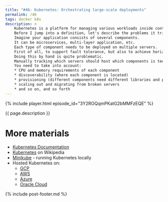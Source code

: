 ```yaml
---
title: "#46: Kubernetes: Orchestrating large-scale deployments"
permalink: /46
tags: docker k8s
description: >
    Kubernetes is a platform for managing various workloads inside containers.
    Before I jump into a definition, let's describe the problems it tries to solve.
    Imagine your application consists of several components.
    It can be microservices, multi-layer application, etc.
    Each type of component needs to be deployed on multiple servers.
    First of all, to support fault tolerance, but also to achieve horizontal scaling.
    Doing this by hand is quite problematic.
    Manually tracking which servers should host which components is tedious and error-prone.
    You need to take into account:
    * CPU and memory requirements of each component
    * discoverability (where each component is located)
    * provisioning (different components need different libraries and packages)
    * scaling out and migrating from broken servers
    * and so on, and so forth
---
```


{% include player.html episode_id="3Y2ROQqmPKatG2bMMFzEQE" %}

{{ page.description }}

<!--
This sound like too much work!
All you want is to deploy a backend, a message queue and a database with some redundancy.
The first stop to tackle this chaos is containerizing everything.
You may use Docker for that, but Kubernetes supports other container technologies these days.
Once you have containers everywhere, Kubernetes can take care of the rest.
Of course, after you write a ton of YAML configuration.
This configuration describes your system's desired state.

* How many instances of each container you need?
* What are their CPU and memory requirements?
* Do they need any storage?

Technically, the tiniest unit of deployment in Kubernetes is a pod.
A Pod is one or more containers running closely together on the same host.
One container per pod is fine.

OK, once you've defined the desired deployment, you let Kubernetes do the hard work.
It looks at your available hosts and tries to schedule pods among them.
It makes sure that pods are evenly distributed and have sufficient resources.
It also does some DNS magic so that pods can see each other.
Finally, Kubernetes constantly watches over each pod.
If something bad happens with any pod, it's restarted automatically.

Moreover, you can define metrics that drive auto-scaling.
For example, high CPU utilization of one pod may increase the number of instances.
Another pod, based on some business metric, might be scaled down.
Kubernetes also handles deployments gracefully.
Downtime during deployment is a thing of the past.
The platform first deploy a bunch of instances with the new version.
Only when they boot successfully and are healthy, it shuts down the old version.
Clients won't notice, assuming your code is backward compatible.
Canary deployments with a fraction of the traffic routed to a new or experimental version is also possible.

Scheduling and scaling stateless containers is simple.
If your application dies, it's redeployed transparently.
Most of the time you don't really care about out of memory errors or network issues.
If they are occasional, you just let Kubernetes do the restart for you.
Individual instances are expendable, rather than cured.

It's much more complex when your container needs state.
Databases or message brokers need persistent, safe storage.
In that case you can either use _so-called_ Stateful Sets.
Or take advantage of hosted databases-as-a-service.
By the way, every major cloud vendor has Kubernetes support.
So you don't have to maintain Kubernetes cluster yourself.
It's actually quite a lot of work.
Instead you upload your application's descriptor to the cloud.
The vendor does the deployment for you.

That's it, thanks for listening, bye!
-->

# More materials

* [Kubernetes Documentation](https://kubernetes.io/docs/home/)
* [Kubernetes](https://en.wikipedia.org/wiki/Kubernetes) on Wikipedia
* [Minikube](https://kubernetes.io/docs/tutorials/hello-minikube/) - running Kubernetes locally
* Hosted Kubernetes on:
    * [GCP](https://cloud.google.com/kubernetes-engine/)
    * [AWS](https://aws.amazon.com/kubernetes/)
    * [Azure](https://azure.microsoft.com/en-us/overview/kubernetes-on-azure/)
    * [Oracle Cloud](https://cloud.google.com/kubernetes-engine/)


{% include post-footer.md %}